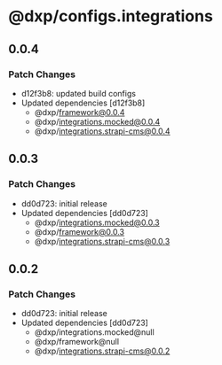 # @dxp/configs.integrations

## 0.0.4

### Patch Changes

- d12f3b8: updated build configs
- Updated dependencies [d12f3b8]
    - @dxp/framework@0.0.4
    - @dxp/integrations.mocked@0.0.4
    - @dxp/integrations.strapi-cms@0.0.4

## 0.0.3

### Patch Changes

- dd0d723: initial release
- Updated dependencies [dd0d723]
    - @dxp/integrations.mocked@0.0.3
    - @dxp/framework@0.0.3
    - @dxp/integrations.strapi-cms@0.0.3

## 0.0.2

### Patch Changes

- dd0d723: initial release
- Updated dependencies [dd0d723]
    - @dxp/integrations.mocked@null
    - @dxp/framework@null
    - @dxp/integrations.strapi-cms@0.0.2
